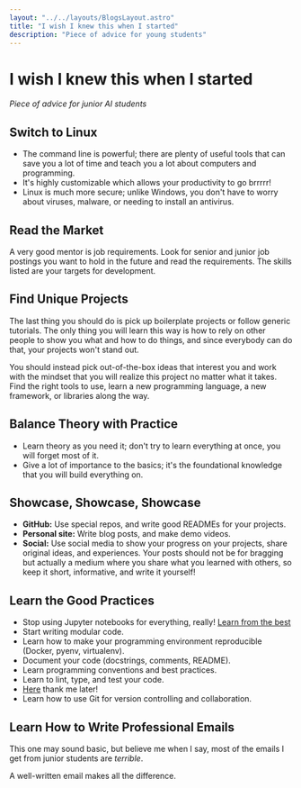 ```yaml
---
layout: "../../layouts/BlogsLayout.astro"
title: "I wish I knew this when I started"
description: "Piece of advice for young students"
---
```


# I wish I knew this when I started
*Piece of advice for junior AI students*

## Switch to Linux
- The command line is powerful; there are plenty of useful tools that can save you a lot of time and teach you a lot about computers and programming.
- It's highly customizable which allows your productivity to go brrrrr!
- Linux is much more secure; unlike Windows, you don't have to worry about viruses, malware, or needing to install an antivirus.

## Read the Market
A very good mentor is job requirements. Look for senior and junior job postings you want to hold in the future and read the requirements. The skills listed are your targets for development.

## Find Unique Projects
The last thing you should do is pick up boilerplate projects or follow generic tutorials. The only thing you will learn this way is how to rely on other people to show you what and how to do things, and since everybody can do that, your projects won't stand out.

You should instead pick out-of-the-box ideas that interest you and work with the mindset that you will realize this project no matter what it takes. Find the right tools to use, learn a new programming language, a new framework, or libraries along the way.

## Balance Theory with Practice
- Learn theory as you need it; don't try to learn everything at once, you will forget most of it.
- Give a lot of importance to the basics; it's the foundational knowledge that you will build everything on.

## Showcase, Showcase, Showcase
- **GitHub:** Use special repos, and write good READMEs for your projects.
- **Personal site:** Write blog posts, and make demo videos.
- **Social:** Use social media to show your progress on your projects, share original ideas, and experiences. Your posts should not be for bragging but actually a medium where you share what you learned with others, so keep it short, informative, and write it yourself!

## Learn the Good Practices
- Stop using Jupyter notebooks for everything, really! [Learn from the best](https://www.youtube.com/watch?v=7jiPeIFXb6U)
- Start writing modular code.
- Learn how to make your programming environment reproducible (Docker, pyenv, virtualenv).
- Document your code (docstrings, comments, README).
- Learn programming conventions and best practices.
- Learn to lint, type, and test your code.
- [Here](https://goodresearch.dev/) thank me later!
- Learn how to use Git for version controlling and collaboration.

## Learn How to Write Professional Emails
This one may sound basic, but believe me when I say, most of the emails I get from junior students are *terrible*.

A well-written email makes all the difference.
